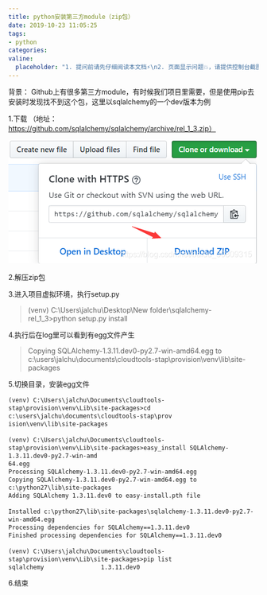 ```yaml
---
title: python安装第三方module（zip包）
date: 2019-10-23 11:05:25
tags:
- python
categories:
valine:
  placeholder: "1. 提问前请先仔细阅读本文档⚡\n2. 页面显示问题💥，请提供控制台截图📸或者您的测试网址\n3. 其他任何报错💣，请提供详细描述和截图📸，祝食用愉快💪"
---
```


背景： Github上有很多第三方module，有时候我们项目里需要，但是使用pip去安装时发现找不到这个包，这里以sqlalchemy的一个dev版本为例

1.下载 （地址：https://github.com/sqlalchemy/sqlalchemy/archive/rel_1_3.zip）

![zip01](../images/zip01.png)

2.解压zip包

3.进入项目虚拟环境，执行setup.py

> (venv) C:\Users\jalchu\Desktop\New folder\sqlalchemy-rel_1_3>python setup.py install

4.执行后在log里可以看到有egg文件产生

> Copying SQLAlchemy-1.3.11.dev0-py2.7-win-amd64.egg to c:\users\jalchu\documents\cloudtools-stap\provision\venv\lib\site-packages

5.切换目录，安装egg文件

```
(venv) C:\Users\jalchu\Documents\cloudtools-stap\provision\venv\Lib\site-packages>cd c:\users\jalchu\documents\cloudtools-stap\prov
ision\venv\lib\site-packages
 
(venv) C:\Users\jalchu\Documents\cloudtools-stap\provision\venv\Lib\site-packages>easy_install SQLAlchemy-1.3.11.dev0-py2.7-win-amd
64.egg
Processing SQLAlchemy-1.3.11.dev0-py2.7-win-amd64.egg
Copying SQLAlchemy-1.3.11.dev0-py2.7-win-amd64.egg to c:\python27\lib\site-packages
Adding SQLAlchemy 1.3.11.dev0 to easy-install.pth file
 
Installed c:\python27\lib\site-packages\sqlalchemy-1.3.11.dev0-py2.7-win-amd64.egg
Processing dependencies for SQLAlchemy==1.3.11.dev0
Finished processing dependencies for SQLAlchemy==1.3.11.dev0
 
(venv) C:\Users\jalchu\Documents\cloudtools-stap\provision\venv\Lib\site-packages>pip list
sqlalchemy                1.3.11.dev0
```

6.结束
